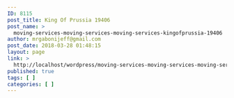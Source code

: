 ```yaml
---
ID: 8115
post_title: King Of Prussia 19406
post_name: >
  moving-services-moving-services-moving-services-kingofprussia-19406
author: mrgabonijeff@gmail.com
post_date: 2018-03-28 01:48:15
layout: page
link: >
  http://localhost/wordpress/moving-services-moving-services-moving-services-kingofprussia-19406/
published: true
tags: [ ]
categories: [ ]
---
```


